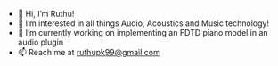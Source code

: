 - 👋 Hi, I’m Ruthu!
- 👀 I’m interested in all things Audio, Acoustics and Music technology!
- 🌱 I’m currently working on implementing an FDTD piano model in an audio plugin
- 📫 Reach me at ruthupk99@gmail.com

<!---
root2pk/root2pk is a ✨ special ✨ repository because its `README.md` (this file) appears on your GitHub profile.
You can click the Preview link to take a look at your changes.
--->
